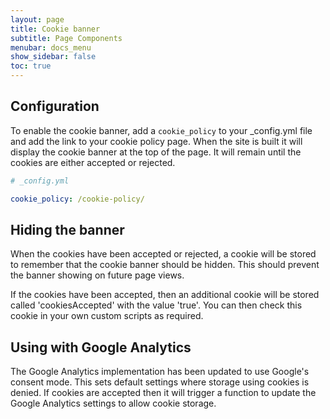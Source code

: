 ```yaml
---
layout: page
title: Cookie banner
subtitle: Page Components
menubar: docs_menu
show_sidebar: false
toc: true
---
```


## Configuration

To enable the cookie banner, add a `cookie_policy` to your _config.yml file and add the link to your cookie policy page. When the site is built it will display the cookie banner at the top of the page. It will remain until the cookies are either accepted or rejected.  

```yml
# _config.yml

cookie_policy: /cookie-policy/
```

## Hiding the banner

When the cookies have been accepted or rejected, a cookie will be stored to remember that the cookie banner should be hidden. This should prevent the banner showing on future page views. 

If the cookies have been accepted, then an additional cookie will be stored called 'cookiesAccepted' with the value 'true'. You can then check this cookie in your own custom scripts as required. 

## Using with Google Analytics

The Google Analytics implementation has been updated to use Google's consent mode. This sets default settings where storage using cookies is denied. If cookies are accepted then it will trigger a function to update the Google Analytics settings to allow cookie storage. 